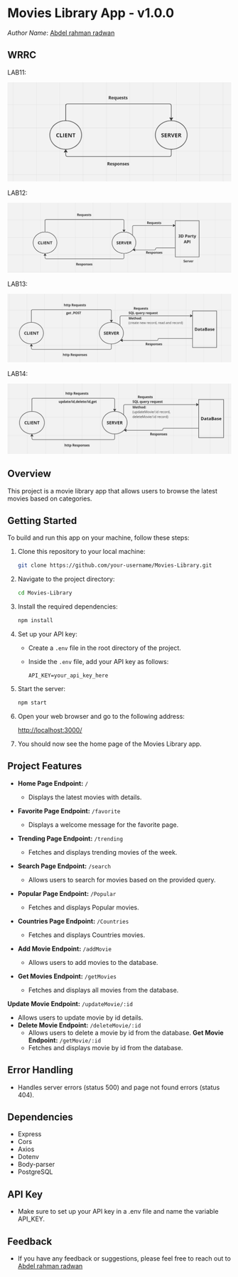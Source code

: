 # Movies Library App - v1.0.0

*Author Name*: [Abdel rahman radwan](https://github.com/Abed1313)

## WRRC
LAB11:

![WRRC(LAB11) Image](lab11.PNG)

LAB12:

![WRRC(LAB12) Image](lap12.PNG)

LAB13:

![WRRC(LAB13) Image](lab13.PNG)

LAB14:

![WRRC(LAB14) Image](lab14.PNG)


## Overview
This project is a movie library app that allows users to browse the latest movies based on categories.

## Getting Started
To build and run this app on your machine, follow these steps:

1. Clone this repository to your local machine:

    ```bash
    git clone https://github.com/your-username/Movies-Library.git
    ```

2. Navigate to the project directory:

    ```bash
    cd Movies-Library
    ```

3. Install the required dependencies:

    ```bash
    npm install
    ```

4. Set up your API key:

    - Create a `.env` file in the root directory of the project.
    - Inside the `.env` file, add your API key as follows:

      ```plaintext
      API_KEY=your_api_key_here
      ```

5. Start the server:

    ```bash
    npm start
    ```

6. Open your web browser and go to the following address:

    [http://localhost:3000/](http://localhost:3000/)

7. You should now see the home page of the Movies Library app.

## Project Features
- **Home Page Endpoint:** `/`
  - Displays the latest movies with details.
  
- **Favorite Page Endpoint:** `/favorite`
  - Displays a welcome message for the favorite page.
  
- **Trending Page Endpoint:** `/trending`
  - Fetches and displays trending movies of the week.
  
- **Search Page Endpoint:** `/search`
  - Allows users to search for movies based on the provided query.
  
- **Popular Page Endpoint:** `/Popular`
  - Fetches and displays Popular movies.
  
- **Countries Page Endpoint:** `/Countries`
  - Fetches and displays Countries movies.
  
- **Add Movie Endpoint:** `/addMovie`
  - Allows users to add movies to the database.

- **Get Movies Endpoint:** `/getMovies`
  - Fetches and displays all movies from the database.

**Update Movie Endpoint:** `/updateMovie/:id`
  - Allows users to update movie by id details.
- **Delete Movie Endpoint:** `/deleteMovie/:id`
  - Allows users to delete a movie by id from the database.
  **Get Movie Endpoint:** `/getMovie/:id`
  - Fetches and displays movie by id from the database.


## Error Handling
- Handles server errors (status 500) and page not found errors (status 404).

## Dependencies
- Express
- Cors
- Axios
- Dotenv
- Body-parser
- PostgreSQL

## API Key
- Make sure to set up your API key in a .env file and name the variable API_KEY.
## Feedback
- If you have any feedback or suggestions, please feel free to reach out to [Abdel rahman radwan](https://github.com/Abed1313)